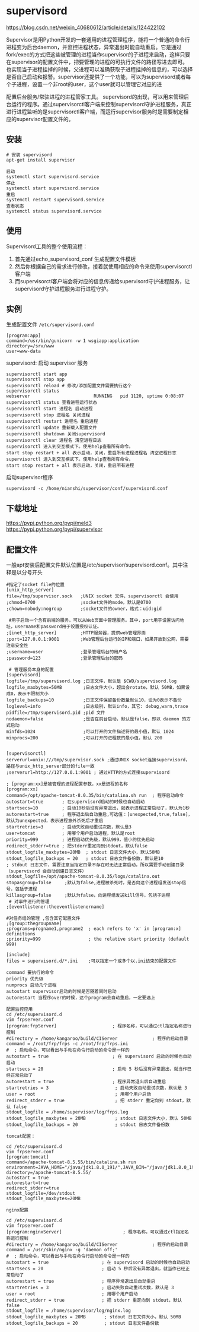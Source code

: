supervisord
===

https://blog.csdn.net/weixin_40680612/article/details/124422102

Supervisor是用Python开发的一套通用的进程管理程序，能将一个普通的命令行进程变为后台daemon，并监控进程状态，异常退出时能自动重启。它是通过fork/exec的方式把这些被管理的进程当作supervisor的子进程来启动，这样只要在supervisor的配置文件中，把要管理的进程的可执行文件的路径写进去即可。也实现当子进程挂掉的时候，父进程可以准确获取子进程挂掉的信息的，可以选择是否自己启动和报警。supervisor还提供了一个功能，可以为supervisord或者每个子进程，设置一个非root的user，这个user就可以管理它对应的进

配置后台服务/常驻进程的进程管家工具。
supervisord的出现，可以用来管理后台运行的程序。通过supervisorctl客户端来控制supervisord守护进程服务，真正进行进程监听的是supervisorctl客户端，而运行supervisor服务时是需要制定相应的supervisor配置文件的。

## 安装

```shell
# 安装 supervisord
apt-get install supervisor
```

```
启动
systemctl start supervisord.service
停止
systemctl start supervisord.service
重启
systemctl restart supervisord.service
查看状态
systemctl status supervisord.service
```

## 使用

Supervisord工具的整个使用流程：
1. 首先通过echo_supervisord_conf 生成配置文件模板
2. 然后你根据自己的需求进行修改，接着就使用相应的命令来使用supervisorctl客户端
3. 而supervisorctl客户端会将对应的信息传递给supervisord守护进程服务，让supervisord守护进程服务进行进程守护。
## 实例

生成配置文件 `/etc/supervisord.conf`

```shell
[program:app]
command=/usr/bin/gunicorn -w 1 wsgiapp:application
directory=/srv/www
user=www-data
```

supervisord: 启动 supervisor 服务

```shell
supervisorctl start app
supervisorctl stop app
supervisorctl reload # 修改/添加配置文件需要执行这个
supervisorctl status
webserver                        RUNNING   pid 1120, uptime 0:08:07
supervisorctl status 查看进程运行状态
supervisorctl start 进程名 启动进程
supervisorctl stop 进程名 关闭进程
supervisorctl restart 进程名 重启进程
supervisorctl update 重新载入配置文件
supervisorctl shutdown 关闭supervisord
supervisorctl clear 进程名 清空进程日志
supervisorctl 进入到交互模式下。使用help查看所有命令。
start stop restart + all 表示启动，关闭，重启所有进程进程名 清空进程日志 
supervisorctl 进入到交互模式下。使用help查看所有命令。 
start stop restart + all 表示启动，关闭，重启所有进程 
```

启动supervisor程序

```shell
supervisord -c /home/nianshi/supervisor/conf/supervisord.conf
```

## 下载地址

https://pypi.python.org/pypi/meld3  
https://pypi.python.org/pypi/supervisor  


## 配置文件

一般apt安装后配置文件默认位置是/etc/supervisor/supervisord.conf。其中注释是以分号开头
```shell
#指定了socket file的位置
[unix_http_server]
file=/tmp/supervisor.sock   ;UNIX socket 文件，supervisorctl 会使用
;chmod=0700                 ;socket文件的mode，默认是0700
;chown=nobody:nogroup       ;socket文件的owner，格式：uid:gid
 
 #用于启动一个含有前端的服务，可以从Web页面中管理服务。其中，port用于设置访问地址，username和password用于设置授权认证。
;[inet_http_server]         ;HTTP服务器，提供web管理界面
;port=127.0.0.1:9001        ;Web管理后台运行的IP和端口，如果开放到公网，需要注意安全性
;username=user              ;登录管理后台的用户名
;password=123               ;登录管理后台的密码
 
 # 管理服务本身的配置
[supervisord]
logfile=/tmp/supervisord.log ;日志文件，默认是 $CWD/supervisord.log
logfile_maxbytes=50MB        ;日志文件大小，超出会rotate，默认 50MB，如果设成0，表示不限制大小
logfile_backups=10           ;日志文件保留备份数量默认10，设为0表示不备份
loglevel=info                ;日志级别，默认info，其它: debug,warn,trace
pidfile=/tmp/supervisord.pid ;pid 文件
nodaemon=false               ;是否在前台启动，默认是false，即以 daemon 的方式启动
minfds=1024                  ;可以打开的文件描述符的最小值，默认 1024
minprocs=200                 ;可以打开的进程数的最小值，默认 200
 
 
[supervisorctl]
serverurl=unix:///tmp/supervisor.sock ;通过UNIX socket连接supervisord，路径与unix_http_server部分的file一致
;serverurl=http://127.0.0.1:9001 ; 通过HTTP的方式连接supervisord
 
; [program:xx]是被管理的进程配置参数，xx是进程的名称
[program:xx]
command=/opt/apache-tomcat-8.0.35/bin/catalina.sh run  ; 程序启动命令
autostart=true       ; 在supervisord启动的时候也自动启动
startsecs=10         ; 启动10秒后没有异常退出，就表示进程正常启动了，默认为1秒
autorestart=true     ; 程序退出后自动重启,可选值：[unexpected,true,false]，默认为unexpected，表示进程意外杀死后才重启
startretries=3       ; 启动失败自动重试次数，默认是3
user=tomcat          ; 用哪个用户启动进程，默认是root
priority=999         ; 进程启动优先级，默认999，值小的优先启动
redirect_stderr=true ; 把stderr重定向到stdout，默认false
stdout_logfile_maxbytes=20MB  ; stdout 日志文件大小，默认50MB
stdout_logfile_backups = 20   ; stdout 日志文件备份数，默认是10
; stdout 日志文件，需要注意当指定目录不存在时无法正常启动，所以需要手动创建目录（supervisord 会自动创建日志文件）
stdout_logfile=/opt/apache-tomcat-8.0.35/logs/catalina.out
stopasgroup=false     ;默认为false,进程被杀死时，是否向这个进程组发送stop信号，包括子进程
killasgroup=false     ;默认为false，向进程组发送kill信号，包括子进程
 # 对事件进行的管理
;[eventlistener:theeventlistenername]

#对任务组的管理 ,包含其它配置文件
;[group:thegroupname]
;programs=progname1,progname2  ; each refers to 'x' in [program:x] definitions
;priority=999                  ; the relative start priority (default 999)

[include]
files = supervisord.d/*.ini    ;可以指定一个或多个以.ini结束的配置文件
```

```shell
command 要执行的命令
priority 优先级
numprocs 启动几个进程
autostart supervisor启动的时候是否随着同时启动
autorestart 当程序over的时候，这个program会自动重启，一定要选上
```


```shell
配置监控应用
cd /etc/supervisord.d
vim frpserver.conf
[program:frpServer]                     ; 程序名称，可以通过ctl指定名称进行控制
#directory = /home/kangaroo/build/CIServer             ; 程序的启动目录
command = /root/frp/frps -c /root/frp/frps.ini
#  ; 启动命令，可以看出与手动在命令行启动的命令是一样的
autostart = true                        ; 在 supervisord 启动的时候也自动启动
startsecs = 20                          ; 启动 5 秒后没有异常退出，就当作已经正常启动了
autorestart = true                      ; 程序异常退出后自动重启
startretries = 3                         ; 启动失败自动重试次数，默认是 3
user = root                              ; 用哪个用户启动
redirect_stderr = true                   ; 把 stderr 重定向到 stdout，默认 false
stdout_logfile = /home/supervisor/log/frps.log
stdout_logfile_maxbytes = 20MB           ; stdout 日志文件大小，默认 50MB
stdout_logfile_backups = 20              ; stdout 日志文件备份数

tomcat配置：

cd /etc/supervisord.d
vim frpserver.conf
[program:tomcat]
command=/apache-tomcat-8.5.55/bin/catalina.sh run
environment=JAVA_HOME="/java/jdk1.8.0_191/",JAVA_BIN="/java/jdk1.8.0_191/bin"
directory=/apache-tomcat-8.5.55/
autostart = true
autorestart=true
redirect_stderr=true
stdout_logfile=/dev/stdout
stdout_logfile_maxbytes=20MB

nginx配置

cd /etc/supervisord.d
vim frpserver.conf
[program:nginxServer]                       ; 程序名称，可以通过ctl指定名称进行控制
#directory = /home/kangaroo/build/CIServer             ; 程序的启动目录
command = /usr/sbin/nginx -g 'daemon off;'
#  ; 启动命令，可以看出与手动在命令行启动的命令是一样的
autostart = true                    ; 在 supervisord 启动的时候也自动启动
startsecs = 20                      ; 启动 5 秒后没有异常退出，就当作已经正常启动了
autorestart = true                  ; 程序异常退出后自动重启
startretries = 3                    ; 启动失败自动重试次数，默认是 3
user = root                         ; 用哪个用户启动
redirect_stderr = true              ; 把 stderr 重定向到 stdout，默认 false
stdout_logfile = /home/supervisor/log/nginx.log
stdout_logfile_maxbytes = 20MB       ; stdout 日志文件大小，默认 50MB
stdout_logfile_backups = 20          ; stdout 日志文件备份数
```

